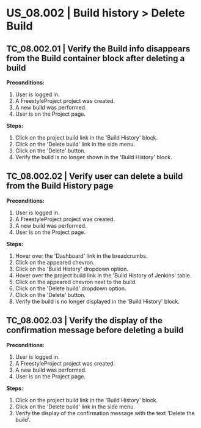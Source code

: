 # US_08.002 | Build history > Delete Build

## TC_08.002.01 | Verify the Build info disappears from the Build container block after deleting a build
**Preconditions:**
1. User is logged in.
2. A FreestyleProject project was created.
3. A new build was performed.
4. User is on the Project page.

**Steps:**
1. Click on the project build link in the 'Build History' block.
2. Click on the 'Delete build' link in the side menu.
3. Click on the 'Delete' button.
4. Verify the build is no longer shown in the 'Build History' block.




## TC_08.002.02 | Verify user can delete a build from the Build History page
**Preconditions:**
1. User is logged in.
2. A FreestyleProject project was created.
3. A new build was performed.
4. User is on the Project page.

**Steps:**
1. Hover over the 'Dashboard' link in the breadcrumbs.
2. Click on the appeared chevron.
3. Click on the 'Build History' dropdown option.
4. Hover over the project build link in the 'Build History of Jenkins' table.
5. Click on the appeared chevron next to the build.
6. Click on the 'Delete build' dropdown option.
7. Click on the 'Delete' button.
8. Verify the build is no longer displayed in the 'Build History' block.




## TC_08.002.03 | Verify the display of the confirmation message before deleting a build
**Preconditions:**
1. User is logged in.
2. A FreestyleProject project was created.
3. A new build was performed.
4. User is on the Project page.

**Steps:**
1. Click on the project build link in the 'Build History' block.
2. Click on the 'Delete build' link in the side menu.
3. Verify the display of the confirmation message with the text 'Delete the build'.